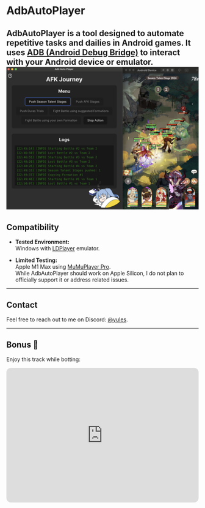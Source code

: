 # AdbAutoPlayer

AdbAutoPlayer is a tool designed to automate repetitive tasks and dailies in Android games. It uses [**ADB (Android Debug Bridge)**](https://developer.android.com/tools/adb) to interact with your Android device or emulator.  
![app.png](images/app/app.png)
---

## Compatibility

- **Tested Environment:**  
  Windows with [LDPlayer](https://www.ldplayer.net/) emulator.

- **Limited Testing:**  
  Apple M1 Max using [MuMuPlayer Pro](https://www.mumuplayer.com/mac/).  
  While AdbAutoPlayer should work on Apple Silicon, I do not plan to officially support it or address related issues.

---

## Contact

Feel free to reach out to me on Discord: [@yules](https://discord.com/users/518169167048998913).

---

## Bonus 🎵

Enjoy this track while botting:
<iframe style="border-radius:12px" src="https://open.spotify.com/embed/track/2jt6PzDKvyi9gcwILysaep?utm_source=generator&theme=0" width="100%" height="352" frameBorder="0" allowfullscreen="" allow="autoplay; clipboard-write; encrypted-media; fullscreen; picture-in-picture" loading="lazy"></iframe>
